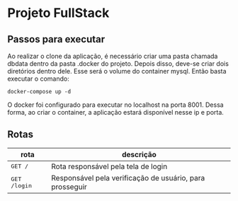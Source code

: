 # Projeto FullStack

## Passos para executar

Ao realizar o clone da aplicação, é necessário criar uma pasta chamada dbdata dentro da pasta .docker do projeto. Depois disso, deve-se criar dois diretórios dentro dele. Esse será o volume do container mysql.
Então basta executar o comando: 

```docker
docker-compose up -d
```

O docker foi configurado para executar no localhost na porta 8001. Dessa forma, ao criar o container, a aplicação estará disponível nesse ip e porta.

## Rotas
| rota                               | descrição                                                |
|------------------------------------|----------------------------------------------------------|
| <kbd>GET / </kbd>                  | Rota responsável pela tela de login                      |
| <kbd>GET /login </kbd>             | Responsável pela verificação de usuário, para prosseguir |
